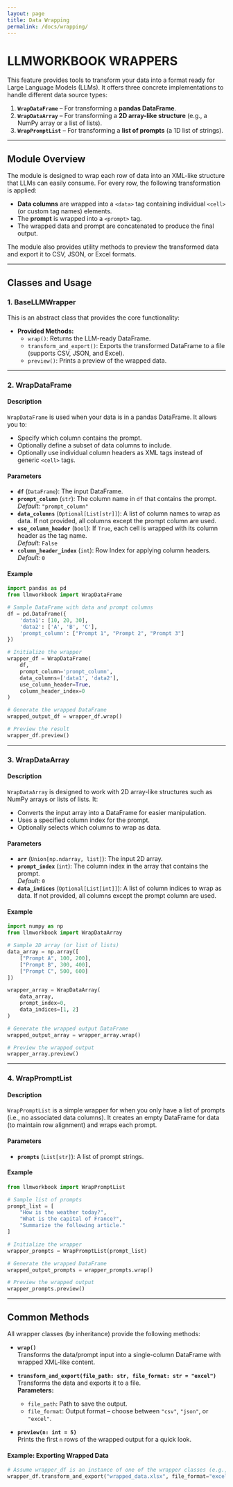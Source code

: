```yaml
---
layout: page
title: Data Wrapping
permalink: /docs/wrapping/
---
```


# LLMWORKBOOK WRAPPERS

This feature provides tools to transform your data into a format ready for Large Language Models (LLMs). It offers three concrete implementations to handle different data source types:

1. **`WrapDataFrame`** – For transforming a **pandas DataFrame**.
2. **`WrapDataArray`** – For transforming a **2D array-like structure** (e.g., a NumPy array or a list of lists).
3. **`WrapPromptList`** – For transforming a **list of prompts** (a 1D list of strings).

---

## Module Overview

The module is designed to wrap each row of data into an XML-like structure that LLMs can easily consume. For every row, the following transformation is applied:
- **Data columns** are wrapped into a `<data>` tag containing individual `<cell>` (or custom tag names) elements.
- The **prompt** is wrapped into a `<prompt>` tag.
- The wrapped data and prompt are concatenated to produce the final output.

The module also provides utility methods to preview the transformed data and export it to CSV, JSON, or Excel formats.

---

## Classes and Usage

### 1. BaseLLMWrapper
This is an abstract class that provides the core functionality:
- **Provided Methods:**
  - `wrap()`: Returns the LLM-ready DataFrame.
  - `transform_and_export()`: Exports the transformed DataFrame to a file (supports CSV, JSON, and Excel).
  - `preview()`: Prints a preview of the wrapped data.
---

### 2. WrapDataFrame

#### Description
`WrapDataFrame` is used when your data is in a pandas DataFrame. It allows you to:
- Specify which column contains the prompt.
- Optionally define a subset of data columns to include.
- Optionally use individual column headers as XML tags instead of generic `<cell>` tags.

#### Parameters
- **`df`** (`DataFrame`): The input DataFrame.
- **`prompt_column`** (`str`): The column name in `df` that contains the prompt.  
  *Default:* `"prompt_column"`
- **`data_columns`** (`Optional[List[str]]`): A list of column names to wrap as data. If not provided, all columns except the prompt column are used.
- **`use_column_header`** (`bool`): If `True`, each cell is wrapped with its column header as the tag name.  
  *Default:* `False`
- **`column_header_index`** (`int`):  Row Index for applying column headers.
  *Default:* `0`

#### Example

```python
import pandas as pd
from llmworkbook import WrapDataFrame

# Sample DataFrame with data and prompt columns
df = pd.DataFrame({
    'data1': [10, 20, 30],
    'data2': ['A', 'B', 'C'],
    'prompt_column': ["Prompt 1", "Prompt 2", "Prompt 3"]
})

# Initialize the wrapper
wrapper_df = WrapDataFrame(
    df,
    prompt_column='prompt_column',     
    data_columns=['data1', 'data2'],     
    use_column_header=True,              
    column_header_index=0            
)

# Generate the wrapped DataFrame
wrapped_output_df = wrapper_df.wrap()

# Preview the result
wrapper_df.preview()
```

---

### 3. WrapDataArray

#### Description
`WrapDataArray` is designed to work with 2D array-like structures such as NumPy arrays or lists of lists. It:
- Converts the input array into a DataFrame for easier manipulation.
- Uses a specified column index for the prompt.
- Optionally selects which columns to wrap as data.

#### Parameters
- **`arr`** (`Union[np.ndarray, list]`): The input 2D array.
- **`prompt_index`** (`int`): The column index in the array that contains the prompt.  
  *Default:* `0`
- **`data_indices`** (`Optional[List[int]]`): A list of column indices to wrap as data. If not provided, all columns except the prompt column are used.

#### Example

```python
import numpy as np
from llmworkbook import WrapDataArray 

# Sample 2D array (or list of lists)
data_array = np.array([
    ["Prompt A", 100, 200],
    ["Prompt B", 300, 400],
    ["Prompt C", 500, 600]
])

wrapper_array = WrapDataArray(
    data_array,
    prompt_index=0,        
    data_indices=[1, 2]    
)

# Generate the wrapped output DataFrame
wrapped_output_array = wrapper_array.wrap()

# Preview the wrapped output
wrapper_array.preview()
```

---

### 4. WrapPromptList

#### Description
`WrapPromptList` is a simple wrapper for when you only have a list of prompts (i.e., no associated data columns). It creates an empty DataFrame for data (to maintain row alignment) and wraps each prompt.

#### Parameters
- **`prompts`** (`List[str]`): A list of prompt strings.

#### Example

```python
from llmworkbook import WrapPromptList 

# Sample list of prompts
prompt_list = [
    "How is the weather today?",
    "What is the capital of France?",
    "Summarize the following article."
]

# Initialize the wrapper
wrapper_prompts = WrapPromptList(prompt_list)

# Generate the wrapped DataFrame
wrapped_output_prompts = wrapper_prompts.wrap()

# Preview the wrapped output
wrapper_prompts.preview()
```

---

## Common Methods

All wrapper classes (by inheritance) provide the following methods:

- **`wrap()`**  
  Transforms the data/prompt input into a single-column DataFrame with wrapped XML-like content.

- **`transform_and_export(file_path: str, file_format: str = "excel")`**  
  Transforms the data and exports it to a file.  
  **Parameters:**
  - `file_path`: Path to save the output.
  - `file_format`: Output format – choose between `"csv"`, `"json"`, or `"excel"`.

- **`preview(n: int = 5)`**  
  Prints the first `n` rows of the wrapped output for a quick look.

#### Example: Exporting Wrapped Data

```python
# Assume wrapper_df is an instance of one of the wrapper classes (e.g., WrapDataFrame)
wrapper_df.transform_and_export("wrapped_data.xlsx", file_format="excel")
```

